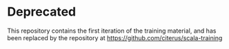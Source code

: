 # Deprecated

This repository contains the first iteration of the training material, and has been replaced by the repository at https://github.com/citerus/scala-training
